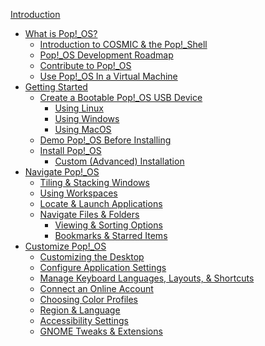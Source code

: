 [Introduction](README.md)
- [What is Pop!\_OS?]()
    - [Introduction to COSMIC & the Pop!\_Shell]()
    - [Pop!\_OS Development Roadmap]()
    - [Contribute to Pop!\_OS]()
    - [Use Pop!_OS In a Virtual Machine]()
- [Getting Started](getting-started/getting-started.md)
    - [Create a Bootable Pop!\_OS USB Device](getting-started/create-bootable-media/create-bootable-usb.md)
        - [Using Linux](getting-started/create-bootable-media/bootable-usb-using-linux.md)
        - [Using Windows](getting-started/create-bootable-media/bootable-usb-using-windows.md)
        - [Using MacOS](getting-started/create-bootable-media/bootable-usb-using-macos.md)
    - [Demo Pop!\_OS Before Installing]()
    - [Install Pop!\_OS](getting-started/installation/installation.md)
        - [Custom (Advanced) Installation]()
- [Navigate Pop!\_OS](navigate-pop/navigate-pop.md)
    - [Tiling & Stacking Windows](navigate-pop/tiling-stacking-windows.md)
    - [Using Workspaces](navigate-pop/using-workspaces.md)
    - [Locate & Launch Applications](navigate-pop/launching-applications.md)
    - [Navigate Files & Folders](navigate-pop/navigate-files-folders.md)
        - [Viewing & Sorting Options](navigate-pop/viewing-sorting-options.md)
        - [Bookmarks & Starred Items](navigate-pop/bookmarks-starred-items.md)
- [Customize Pop!\_OS](customize-pop/customize-pop.md)
    - [Customizing the Desktop](customize-pop/customize-desktop.md)
    - [Configure Application Settings](customize-pop/application-settings.md)
    - [Manage Keyboard Languages, Layouts, & Shortcuts](customize-pop/keyboard-settings.md)
    - [Connect an Online Account](customize-pop/online-accounts.md)
    - [Choosing Color Profiles](customize-pop/color-profiles.md)
    - [Region & Language](customize-pop/region-language.md)
    - [Accessibility Settings](customize-pop/accessibility-settings.md)
    - [GNOME Tweaks & Extensions](customize-pop/gnome-tweaks-extensions.md)
